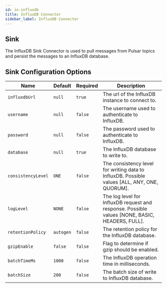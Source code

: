 ```yaml
---
id: io-influxdb
title: InfluxDB Connector
sidebar_label: InfluxDB Connector
---
```


## Sink

The InfluxDB Sink Connector is used to pull messages from Pulsar topics and persist the messages
to an InfluxDB database.

## Sink Configuration Options

| Name | Default | Required | Description |
|------|---------|----------|-------------|
| `influxdbUrl` | `null` | `true` | The url of the InfluxDB instance to connect to. |
| `username` | `null` | `false` | The username used to authenticate to InfluxDB. |
| `password` | `null` | `false` | The password used to authenticate to InfluxDB. |
| `database` | `null` | `true` | The InfluxDB database to write to. |
| `consistencyLevel` | `ONE` | `false` | The consistency level for writing data to InfluxDB. Possible values [ALL, ANY, ONE, QUORUM]. |
| `logLevel` | `NONE` | `false` | The log level for InfluxDB request and response. Possible values [NONE, BASIC, HEADERS, FULL]. |
| `retentionPolicy` | `autogen` | `false` | The retention policy for the InfluxDB database. |
| `gzipEnable` | `false` | `false` | Flag to determine if gzip should be enabled. |
| `batchTimeMs` | `1000` | `false` | The InfluxDB operation time in milliseconds. |
| `batchSize` | `200` | `false` | The batch size of write to InfluxDB database. |
